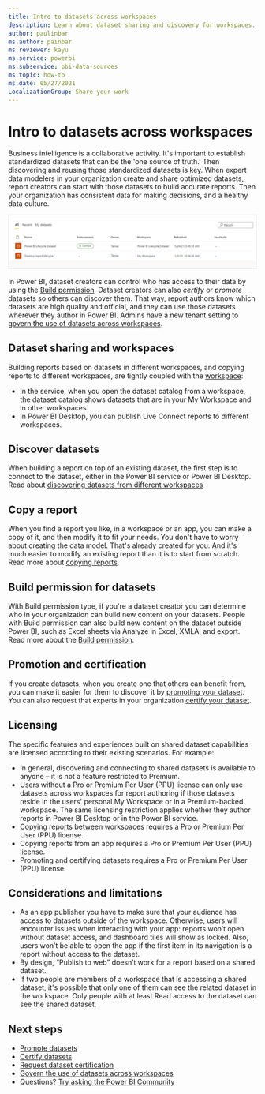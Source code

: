 ```yaml
---
title: Intro to datasets across workspaces
description: Learn about dataset sharing and discovery for workspaces. Users across the organization can build reports based on your dataset in their own workspaces.
author: paulinbar
ms.author: painbar
ms.reviewer: kayu
ms.service: powerbi
ms.subservice: pbi-data-sources
ms.topic: how-to
ms.date: 05/27/2021
LocalizationGroup: Share your work
---
```

# Intro to datasets across workspaces

Business intelligence is a collaborative activity. It's important to establish standardized datasets that can be the 'one source of truth.' Then discovering and reusing those standardized datasets is key. When expert data modelers in your organization create and share optimized datasets, report creators can start with those datasets to build accurate reports. Then your organization has consistent data for making decisions, and a healthy data culture.

![Select a shared dataset](media/service-datasets-across-workspaces/power-bi-select-shared-dataset.png)

In Power BI, dataset creators can control who has access to their data by using the [Build permission](service-datasets-build-permissions.md). Dataset creators can also *certify* or *promote* datasets so others can discover them. That way, report authors know which datasets are high quality and official, and they can use those datasets wherever they author in Power BI. Admins have a new tenant setting to [govern the use of datasets across workspaces](service-datasets-admin-across-workspaces.md).

## Dataset sharing and workspaces

Building reports based on datasets in different workspaces, and copying reports to different workspaces, are tightly coupled with the [workspace](../collaborate-share/service-create-the-new-workspaces.md):

- In the service, when you open the dataset catalog from a workspace, the dataset catalog shows datasets that are in your My Workspace and in other workspaces. 
- In Power BI Desktop, you can publish Live Connect reports to different workspaces.

## Discover datasets

When building a report on top of an existing dataset, the first step is to connect to the dataset, either in the Power BI service or Power BI Desktop. Read about [discovering datasets from different workspaces](service-datasets-discover-across-workspaces.md)

## Copy a report

When you find a report you like, in a workspace or an app, you can make a copy of it, and then modify it to fit your needs. You don't have to worry about creating the data model. That's already created for you. And it's much easier to modify an existing report than it is to start from scratch. Read more about [copying reports](service-datasets-copy-reports.md).

## Build permission for datasets

With Build permission type, if you're a dataset creator you can determine who in your organization can build new content on your datasets. People with Build permission can also build new content on the dataset outside Power BI, such as Excel sheets via Analyze in Excel, XMLA, and export. Read more about the [Build permission](service-datasets-build-permissions.md).

## Promotion and certification

If you create datasets, when you create one that others can benefit from, you can make it easier for them to discover it by [promoting your dataset](../collaborate-share/service-endorse-content.md#promote-content). You can also request that experts in your organization [certify your dataset](../collaborate-share/service-endorse-content.md#request-content-certification).

## Licensing

The specific features and experiences built on shared dataset capabilities are licensed according to their existing scenarios. For example:

- In general, discovering and connecting to shared datasets is available to anyone – it is not a feature restricted to Premium.
- Users without a Pro or Premium Per User (PPU) license can only use datasets across workspaces for report authoring if those datasets reside in the users' personal My Workspace or in a Premium-backed workspace. The same licensing restriction applies whether they author reports in Power BI Desktop or in the Power BI service.
- Copying reports between workspaces requires a Pro or Premium Per User (PPU) license.
- Copying reports from an app requires a Pro or Premium Per User (PPU) license.
- Promoting and certifying datasets requires a Pro or Premium Per User (PPU) license.

## Considerations and limitations

- As an app publisher you have to make sure that your audience has access to datasets outside of the workspace. Otherwise, users will encounter issues when interacting with your app: reports won’t open without dataset access, and dashboard tiles will show as locked. Also, users won’t be able to open the app if the first item in its navigation is a report without access to the dataset.
- By design, “Publish to web” doesn’t work for a report based on a shared dataset.
- If two people are members of a workspace that is accessing a shared dataset, it's possible that only one of them can see the related dataset in the workspace. Only people with at least Read access to the dataset can see the shared dataset. 

## Next steps

- [Promote datasets](../collaborate-share/service-endorse-content.md#promote-content)
- [Certify datasets](../collaborate-share/service-endorse-content.md#certify-content)
- [Request dataset certification](../collaborate-share/service-endorse-content.md#request-content-certification)
- [Govern the use of datasets across workspaces](service-datasets-admin-across-workspaces.md)
- Questions? [Try asking the Power BI Community](https://community.powerbi.com/)
